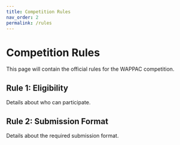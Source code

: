 ```yaml
---
title: Competition Rules
nav_order: 2
permalink: /rules
---
```


# Competition Rules

This page will contain the official rules for the WAPPAC competition.

## Rule 1: Eligibility
Details about who can participate.

## Rule 2: Submission Format
Details about the required submission format.
